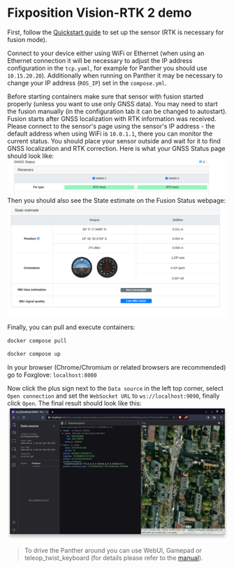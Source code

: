 # Fixposition Vision-RTK 2 demo

First, follow the [Quickstart guide](https://uploads-ssl.webflow.com/623c5f1910ae850ac3ba2058/6374941f2d8df215f2e88339_Quick%20Starter%20Guide%20%20EN.pdf) to set up the sensor (RTK is necessary for fusion mode).

Connect to your device either using WiFi or Ethernet (when using an Ethernet connection it will be necessary to adjust the IP address configuration in the `tcp.yaml`, for example for Panther you should use `10.15.20.20`).
Additionally when running on Panther it may be necessary to change your IP address (`ROS_IP`) set in the `compose.yml`.

Before starting containers make sure that sensor with fusion started properly (unless you want to use only GNSS data).
You may need to start the fusion manually (in the configuration tab it can be changed to autostart).
Fusion starts after GNSS localization with RTK information was received.
Please connect to the sensor's page using the sensor's IP address - the default address when using WiFi is `10.0.1.1`, there you can monitor the current status.
You should place your sensor outside and wait for it to find GNSS localization and RTK correction. Here is what your GNSS Status page should look like:
![gnss_status](docs/gnss_status.png)
Then you should also see the State estimate on the Fusion Status webpage:
![fusion_status](docs/fusion_status.png)

Finally, you can pull and execute containers: 
```bash
docker compose pull
```

```bash
docker compose up
```

In your browser (Chrome/Chromium or related browsers are recommended) go to Foxglove:
`localhost:8080`

Now click the plus sign next to the `Data source` in the left top corner, select `Open connection` and set the `WebSocket URL` to `ws://localhost:9090`, finally click `Open`. The final result should look like this:
![foxglove_demo](docs/foxglove_demo.png)

> To drive the Panther around you can use WebUI, Gamepad or teleop_twist_keyboard (for details please refer to the [manual](https://husarion.com/manuals/panther/#controlling-panther-robot)).

